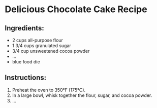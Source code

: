 # Delicious Chocolate Cake Recipe

## Ingredients:
- 2 cups all-purpose flour
- 1 3/4 cups granulated sugar
- 3/4 cup unsweetened cocoa powder
- ...
- blue food die
## Instructions:
1. Preheat the oven to 350°F (175°C).
2. In a large bowl, whisk together the flour, sugar, and cocoa powder.
3. ...